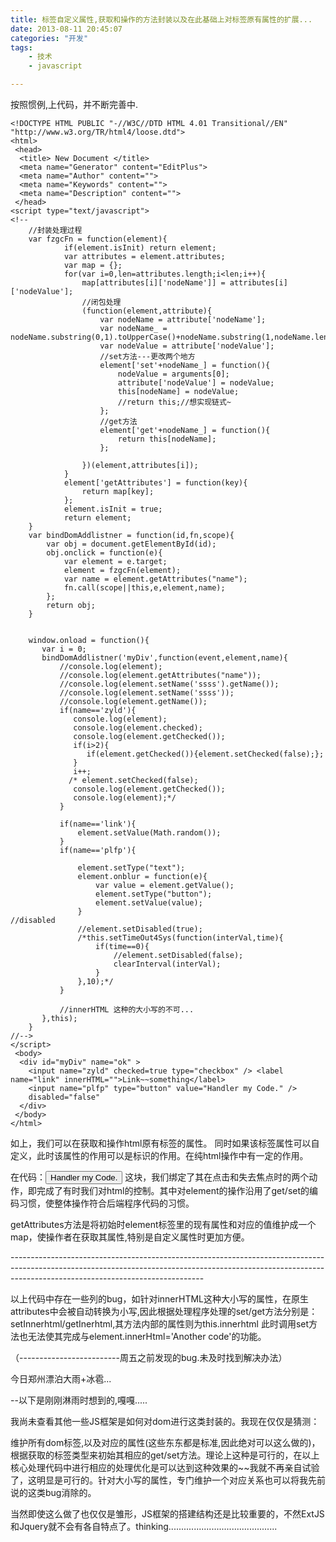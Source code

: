 ```yaml
---
title: 标签自定义属性,获取和操作的方法封装以及在此基础上对标签原有属性的扩展...
date: 2013-08-11 20:45:07
categories: "开发"
tags:
	- 技术
	- javascript

---
```


按照惯例,上代码，并不断完善中.

``````````
<!DOCTYPE HTML PUBLIC "-//W3C//DTD HTML 4.01 Transitional//EN" "http://www.w3.org/TR/html4/loose.dtd">
<html>
 <head>
  <title> New Document </title>
  <meta name="Generator" content="EditPlus">
  <meta name="Author" content="">
  <meta name="Keywords" content="">
  <meta name="Description" content="">
 </head>
<script type="text/javascript">
<!--
    //封装处理过程
    var fzgcFn = function(element){
	        if(element.isInit) return element;
	        var attributes = element.attributes;
			var map = {};
			for(var i=0,len=attributes.length;i<len;i++){
				map[attributes[i]['nodeName']] = attributes[i]['nodeValue'];
                //闭包处理 
				(function(element,attribute){
					var nodeName = attribute['nodeName'];
					var nodeName_ = nodeName.substring(0,1).toUpperCase()+nodeName.substring(1,nodeName.length);
					var nodeValue = attribute['nodeValue'];
					//set方法---更改两个地方
					element['set'+nodeName_] = function(){
						nodeValue = arguments[0];
						attribute['nodeValue'] = nodeValue;
						this[nodeName] = nodeValue;
						//return this;//想实现链式~
					};
					//get方法
					element['get'+nodeName_] = function(){
						return this[nodeName];
					};
					
				})(element,attributes[i]);
			}
			element['getAttributes'] = function(key){
				return map[key];
			};
			element.isInit = true;
			return element;
	}
	var bindDomAddlistner = function(id,fn,scope){
	    var obj = document.getElementById(id);
		obj.onclick = function(e){
			var element = e.target;
			element = fzgcFn(element);
			var name = element.getAttributes("name");
			fn.call(scope||this,e,element,name);
		};
		return obj;
	}
   

	window.onload = function(){
	   var i = 0;
	   bindDomAddlistner('myDiv',function(event,element,name){
		   //console.log(element);
	       //console.log(element.getAttributes("name"));
	       //console.log(element.setName('ssss').getName());
		   //console.log(element.setName('ssss'));
		   //console.log(element.getName());
           if(name=='zyld'){
		   	  console.log(element);
		      console.log(element.checked);
		      console.log(element.getChecked());
			  if(i>2){
			     if(element.getChecked()){element.setChecked(false);};
			  }
			  i++;
			 /* element.setChecked(false);
			  console.log(element.getChecked());
			  console.log(element);*/
		   }

		   if(name=='link'){
		       element.setValue(Math.random());
		   }
		   if(name=='plfp'){
		       
			   element.setType("text");
               element.onblur = function(e){
			       var value = element.getValue();
				   element.setType("button");
				   element.setValue(value);
			   }
//disabled
               //element.setDisabled(true);
               /*this.setTimeOut4Sys(function(interVal,time){
			       if(time==0){
        			   //element.setDisabled(false);
				       clearInterval(interVal);
				   }
			   },10);*/
		   }

		   //innerHTML 这种的大小写的不可...
	   },this);
	}
//-->
</script>
 <body>
  <div id="myDiv" name="ok" >
    <input name="zyld" checked=true type="checkbox" /> <label name="link" innerHTML="">Link~~something</label>
	<input name="plfp" type="button" value="Handler my Code." />
	disabled="false"
  </div>
 </body>
</html>
``````````

如上，我们可以在获取和操作html原有标签的属性。 同时如果该标签属性可以自定义，此时该属性的作用可以是标识的作用。在纯html操作中有一定的作用。

在代码：<input name="plfp" type="button" value="Handler my Code." /> 这块，我们绑定了其在点击和失去焦点时的两个动作，即完成了有时我们对html的控制。其中对element的操作沿用了get/set的编码习惯，使整体操作符合后端程序代码的习惯。

getAttributes方法是将初始时element标签里的现有属性和对应的值维护成一个map，使操作者在获取其属性,特别是自定义属性时更加方便。


\------------------------------------------------------------------------------------------------------------------------------------------------------------------------------------------------------------

以上代码中存在一些列的bug，如针对innerHTML这种大小写的属性，在原生attributes中会被自动转换为小写,因此根据处理程序处理的set/get方法分别是：setInnerhtml/getInerhtml,其方法内部的属性则为this.innerhtml 此时调用set方法也无法使其完成与element.innerHtml='Another code'的功能。

（-------------------------周五之前发现的bug.未及时找到解决办法）

今日郑州漂泊大雨+冰雹...


\--以下是刚刚淋雨时想到的,嘎嘎.....

我尚未查看其他一些JS框架是如何对dom进行这类封装的。我现在仅仅是猜测：

维护所有dom标签,以及对应的属性(这些东东都是标准,因此绝对可以这么做的)，根据获取的标签类型来初始其相应的get/set方法。理论上这种是可行的，在以上核心处理代码中进行相应的处理优化是可以达到这种效果的~~我就不再亲自试验了，这明显是可行的。针对大小写的属性，专门维护一个对应关系也可以将我先前说的这类bug消除的。

当然即使这么做了也仅仅是雏形，JS框架的搭建结构还是比较重要的，不然ExtJS和Jquery就不会有各自特点了。thinking...........................................


